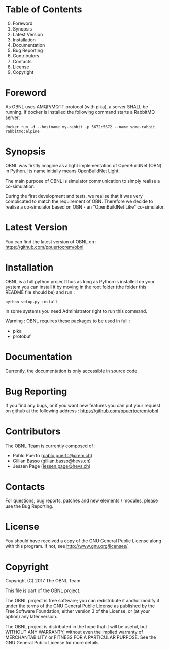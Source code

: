 Table of Contents
===
 0. Foreword
 1. Synopsis
 2. Latest Version
 3. Installation
 4. Documentation
 5. Bug Reporting
 6. Contributors
 7. Contacts
 8. License
 9. Copyright

Foreword
===

As OBNL uses AMQP/MQTT protocol (with pika), a server SHALL be running. If docker is 
installed the following command starts a RabbitMQ server:  

    docker run -d --hostname my-rabbit -p 5672:5672 --name some-rabbit rabbitmq:alpine

Synopsis
===
OBNL was firstly imagine as a light implementation of OpenBuildNet (OBN) in Python.
Its name initially means OpenBuildNet Light.

The main purpose of OBNL is simulator communication to simply realise a co-simulation.

During the first development and tests, we realise that it was very complicated
to match the requirement of OBN. Therefore we decide to realise a co-simulator based on
OBN - an "OpenBuildNet Like" co-simulator.

Latest Version
===
You can find the latest version of OBNL on :
    https://github.com/ppuertocrem/obnl


Installation
===
OBNL is a full python project thus as long as Python is installed on your
system you can install it by moving in the root folder (the folder this README
file should be) and run :

    python setup.py install
    
In some systems you need Administrator right to run this command.

Warning : OBNL requires these packages to be used in full :

 * pika
 * protobuf


Documentation
===
Currently, the documentation is only accessible in source code.


Bug Reporting
===
If you find any bugs, or if you want new features you can put your request on
github at the following address :
    https://github.com/ppuertocrem/obnl


Contributors
===

The OBNL Team is currently composed of :

 * Pablo Puerto (pablo.puerto@crem.ch)
 * Gillian Basso (gillian.basso@hevs.ch)
 * Jessen Page (jessen.page@hevs.ch)


Contacts
===
For questions, bug reports, patches and new elements / modules, please use the Bug Reporting.


License
===
You should have received a copy of the GNU General Public License along with
this program.
If not, see <http://www.gnu.org/licenses/>.


Copyright
===
Copyright (C) 2017 The OBNL Team

This file is part of the OBNL project.

The OBNL project is free software; you can redistribute it and/or modify it
under the terms of the GNU General Public License as published by the Free
Software Foundation; either version 3 of the License, or (at your option) any
later version.

The OBNL project is distributed in the hope that it will be useful, but
WITHOUT ANY WARRANTY; without even the implied warranty of MERCHANTABILITY or
FITNESS FOR A PARTICULAR PURPOSE.
See the GNU General Public License for more details.
